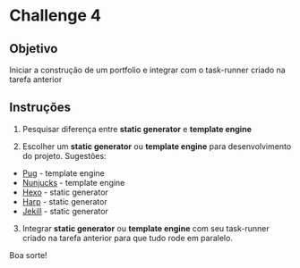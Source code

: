 
# Challenge 4

## Objetivo

Iniciar a construção de um portfolio e integrar com o task-runner criado na tarefa anterior

## Instruções

1. Pesquisar diferença entre __static generator__ e __template engine__

2. Escolher um __static generator__ ou __template engine__ para desenvolvimento do projeto. Sugestões:
- [Pug](https://pugjs.org/api/getting-started.html) - template engine
- [Nunjucks](https://mozilla.github.io/nunjucks/) - template engine
- [Hexo](https://hexo.io/) - static generator
- [Harp](http://harpjs.com/) - static generator
- [Jekill](https://jekyllrb.com/) - static generator

3. Integrar __static generator__ ou __template engine__ com seu task-runner criado na tarefa anterior 
para que tudo rode em paralelo.

Boa sorte!
